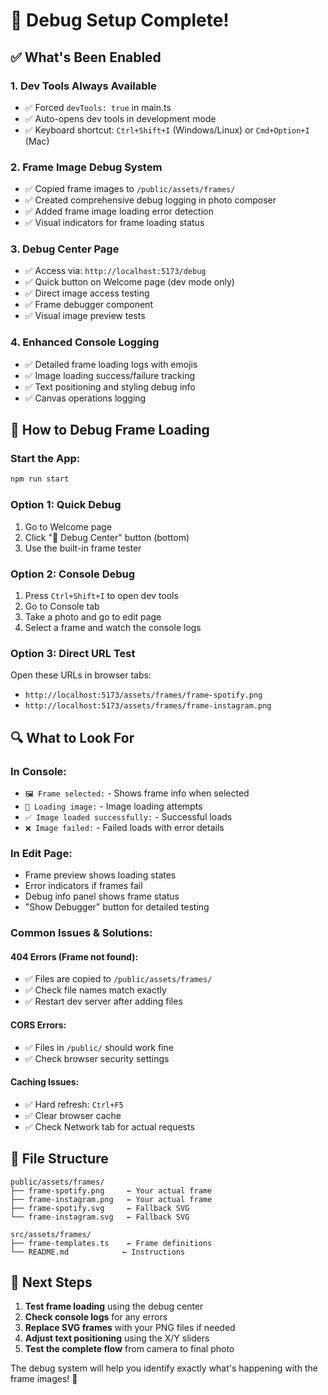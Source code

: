 # 🔧 Debug Setup Complete!

## ✅ What's Been Enabled

### **1. Dev Tools Always Available**
- ✅ Forced `devTools: true` in main.ts
- ✅ Auto-opens dev tools in development mode
- ✅ Keyboard shortcut: `Ctrl+Shift+I` (Windows/Linux) or `Cmd+Option+I` (Mac)

### **2. Frame Image Debug System**
- ✅ Copied frame images to `/public/assets/frames/`
- ✅ Created comprehensive debug logging in photo composer
- ✅ Added frame image loading error detection
- ✅ Visual indicators for frame loading status

### **3. Debug Center Page**
- ✅ Access via: `http://localhost:5173/debug`
- ✅ Quick button on Welcome page (dev mode only)
- ✅ Direct image access testing
- ✅ Frame debugger component
- ✅ Visual image preview tests

### **4. Enhanced Console Logging**
- ✅ Detailed frame loading logs with emojis
- ✅ Image loading success/failure tracking
- ✅ Text positioning and styling debug info
- ✅ Canvas operations logging

## 🚀 How to Debug Frame Loading

### **Start the App:**
```bash
npm run start
```

### **Option 1: Quick Debug**
1. Go to Welcome page
2. Click "🔧 Debug Center" button (bottom)
3. Use the built-in frame tester

### **Option 2: Console Debug**
1. Press `Ctrl+Shift+I` to open dev tools
2. Go to Console tab
3. Take a photo and go to edit page
4. Select a frame and watch the console logs

### **Option 3: Direct URL Test**
Open these URLs in browser tabs:
- `http://localhost:5173/assets/frames/frame-spotify.png`
- `http://localhost:5173/assets/frames/frame-instagram.png`

## 🔍 What to Look For

### **In Console:**
- `🖼️ Frame selected:` - Shows frame info when selected
- `🔄 Loading image:` - Image loading attempts
- `✅ Image loaded successfully:` - Successful loads
- `❌ Image failed:` - Failed loads with error details

### **In Edit Page:**
- Frame preview shows loading states
- Error indicators if frames fail
- Debug info panel shows frame status
- "Show Debugger" button for detailed testing

### **Common Issues & Solutions:**

#### **404 Errors (Frame not found):**
- ✅ Files are copied to `/public/assets/frames/`
- ✅ Check file names match exactly
- ✅ Restart dev server after adding files

#### **CORS Errors:**
- ✅ Files in `/public/` should work fine
- ✅ Check browser security settings

#### **Caching Issues:**
- ✅ Hard refresh: `Ctrl+F5`
- ✅ Clear browser cache
- ✅ Check Network tab for actual requests

## 📁 File Structure

```
public/assets/frames/
├── frame-spotify.png     ← Your actual frame
├── frame-instagram.png   ← Your actual frame
├── frame-spotify.svg     ← Fallback SVG
└── frame-instagram.svg   ← Fallback SVG

src/assets/frames/
├── frame-templates.ts    ← Frame definitions
└── README.md            ← Instructions
```

## 🎯 Next Steps

1. **Test frame loading** using the debug center
2. **Check console logs** for any errors
3. **Replace SVG frames** with your PNG files if needed
4. **Adjust text positioning** using the X/Y sliders
5. **Test the complete flow** from camera to final photo

The debug system will help you identify exactly what's happening with the frame images! 🎉
